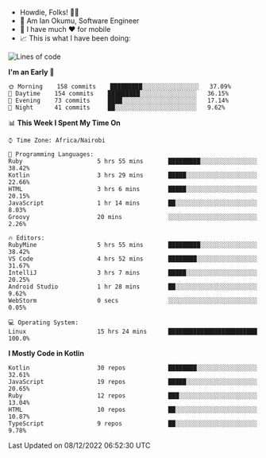 
* Howdie, Folks! 👋🤓
* 🤪 Am Ian Okumu, Software Engineer
* 📱 I have much ❤️ for mobile
* 📈 This is what I have been doing:
  
<!-- <a href="https://otsembo.github.io/OtsemboPortfolio/" style="margin-right:.5%; margin-top=.5%;">
  <img align="center" src="https://github-readme-stats.vercel.app/api/top-langs/?username=otsembo&layout=compact" />
</a> -->

<!--START_SECTION:waka-->
![Lines of code](https://img.shields.io/badge/From%20Hello%20World%20I%27ve%20Written-830%20Thousand%20lines%20of%20code-blue)

**I'm an Early 🐤** 

```text
🌞 Morning    158 commits    █████████░░░░░░░░░░░░░░░░   37.09% 
🌆 Daytime    154 commits    █████████░░░░░░░░░░░░░░░░   36.15% 
🌃 Evening    73 commits     ████░░░░░░░░░░░░░░░░░░░░░   17.14% 
🌙 Night      41 commits     ██░░░░░░░░░░░░░░░░░░░░░░░   9.62%

```


📊 **This Week I Spent My Time On** 

```text
⌚︎ Time Zone: Africa/Nairobi

💬 Programming Languages: 
Ruby                     5 hrs 55 mins       █████████░░░░░░░░░░░░░░░░   38.42% 
Kotlin                   3 hrs 29 mins       █████░░░░░░░░░░░░░░░░░░░░   22.66% 
HTML                     3 hrs 6 mins        █████░░░░░░░░░░░░░░░░░░░░   20.15% 
JavaScript               1 hr 14 mins        ██░░░░░░░░░░░░░░░░░░░░░░░   8.03% 
Groovy                   20 mins             ░░░░░░░░░░░░░░░░░░░░░░░░░   2.26%

🔥 Editors: 
RubyMine                 5 hrs 55 mins       █████████░░░░░░░░░░░░░░░░   38.42% 
VS Code                  4 hrs 52 mins       ████████░░░░░░░░░░░░░░░░░   31.67% 
IntelliJ                 3 hrs 7 mins        █████░░░░░░░░░░░░░░░░░░░░   20.25% 
Android Studio           1 hr 28 mins        ██░░░░░░░░░░░░░░░░░░░░░░░   9.62% 
WebStorm                 0 secs              ░░░░░░░░░░░░░░░░░░░░░░░░░   0.05%

💻 Operating System: 
Linux                    15 hrs 24 mins      █████████████████████████   100.0%

```

**I Mostly Code in Kotlin** 

```text
Kotlin                   30 repos            ████████░░░░░░░░░░░░░░░░░   32.61% 
JavaScript               19 repos            █████░░░░░░░░░░░░░░░░░░░░   20.65% 
Ruby                     12 repos            ███░░░░░░░░░░░░░░░░░░░░░░   13.04% 
HTML                     10 repos            ██░░░░░░░░░░░░░░░░░░░░░░░   10.87% 
TypeScript               9 repos             ██░░░░░░░░░░░░░░░░░░░░░░░   9.78%

```



 Last Updated on 08/12/2022 06:52:30 UTC
<!--END_SECTION:waka-->

<br />
<br />
<br />
<br />
<br />
  
  </div>
<!---
otsembo/otsembo is a ✨ special ✨ repository because its `README.md` (this file) appears on your GitHub profile.
You can click the Preview link to take a look at your changes.
--->
